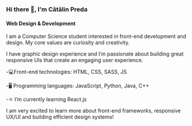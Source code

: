 ### Hi there 👋, I'm Cătălin Preda
#### Web Design & Development
I am a Computer Science student interested in front-end development and design. My core values are curiosity and creativity.

I have graphic design experience and I’m passionate about building great responsive UIs that create an engaging user experience.



-💻Front-end technologies: HTML, CSS, SASS, JS

-🖥 Programming languages: JavaScript, Python, Java, C++

-⚛️ I’m currently learning React.js 

I am very excited to learn more about front-end frameworks, responsive UX/UI and building efficient design systems!


<!--
**catalinandreipreda/catalinandreipreda** is a ✨ _special_ ✨ repository because its `README.md` (this file) appears on your GitHub profile.

Here are some ideas to get you started:

- 🔭 I’m currently working on ...
- 🌱 I’m currently learning ...
- 👯 I’m looking to collaborate on ...
- 🤔 I’m looking for help with ...
- 💬 Ask me about ...
- 📫 How to reach me: ...
- 😄 Pronouns: ...
- ⚡ Fun fact: ...
-->
